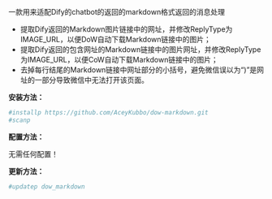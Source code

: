 一款用来适配Dify的chatbot的返回的markdown格式返回的消息处理

+ 提取Dify返回的Markdown图片链接中的网址，并修改ReplyType为IMAGE_URL，以便DoW自动下载Markdown链接中的图片；
+ 提取Dify返回的包含网址的Markdown链接中的图片网址，并修改ReplyType为IMAGE_URL，以便CoW自动下载Markdown链接中的图片；
+ 去掉每行结尾的Markdown链接中网址部分的小括号，避免微信误以为“)”是网址的一部分导致微信中无法打开该页面。


**安装方法：**

```sh
#installp https://github.com/AceyKubbo/dow-markdown.git
#scanp
```

**配置方法：**

无需任何配置！

**更新方法：**
```sh
#updatep dow_markdown
```